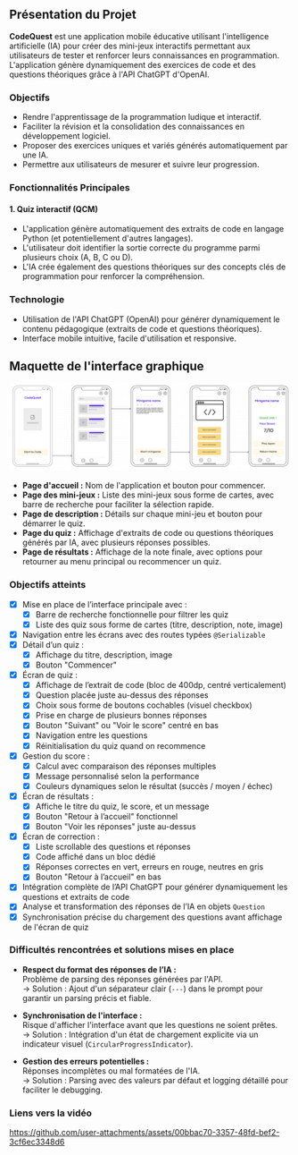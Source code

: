 ## Présentation du Projet

**CodeQuest** est une application mobile éducative utilisant l'intelligence artificielle (IA) pour créer des mini-jeux interactifs permettant aux utilisateurs de tester et renforcer leurs connaissances en programmation. L'application génère dynamiquement des exercices de code et des questions théoriques grâce à l'API ChatGPT d'OpenAI.

### Objectifs

- Rendre l'apprentissage de la programmation ludique et interactif.
- Faciliter la révision et la consolidation des connaissances en développement logiciel.
- Proposer des exercices uniques et variés générés automatiquement par une IA.
- Permettre aux utilisateurs de mesurer et suivre leur progression.

### Fonctionnalités Principales

#### 1. Quiz interactif (QCM)
- L'application génère automatiquement des extraits de code en langage Python (et potentiellement d'autres langages).
- L'utilisateur doit identifier la sortie correcte du programme parmi plusieurs choix (A, B, C ou D).
- L'IA crée également des questions théoriques sur des concepts clés de programmation pour renforcer la compréhension.

### Technologie
- Utilisation de l'API ChatGPT (OpenAI) pour générer dynamiquement le contenu pédagogique (extraits de code et questions théoriques).
- Interface mobile intuitive, facile d'utilisation et responsive.

## Maquette de l'interface graphique

![Maquette de l'interface](image.png)

- **Page d'accueil :** Nom de l'application et bouton pour commencer.
- **Page des mini-jeux :** Liste des mini-jeux sous forme de cartes, avec barre de recherche pour faciliter la sélection rapide.
- **Page de description :** Détails sur chaque mini-jeu et bouton pour démarrer le quiz.
- **Page du quiz :** Affichage d'extraits de code ou questions théoriques générés par IA, avec plusieurs réponses possibles.
- **Page de résultats :** Affichage de la note finale, avec options pour retourner au menu principal ou recommencer un quiz.

### Objectifs atteints

- [x] Mise en place de l’interface principale avec :
    - [x] Barre de recherche fonctionnelle pour filtrer les quiz
    - [x] Liste des quiz sous forme de cartes (titre, description, note, image)
- [x] Navigation entre les écrans avec des routes typées `@Serializable`
- [x] Détail d’un quiz :
    - [x] Affichage du titre, description, image
    - [x] Bouton "Commencer"
- [x] Écran de quiz :
    - [x] Affichage de l’extrait de code (bloc de 400dp, centré verticalement)
    - [x] Question placée juste au-dessus des réponses
    - [x] Choix sous forme de boutons cochables (visuel checkbox)
    - [x] Prise en charge de plusieurs bonnes réponses
    - [x] Bouton "Suivant" ou "Voir le score" centré en bas
    - [x] Navigation entre les questions
    - [x] Réinitialisation du quiz quand on recommence
- [x] Gestion du score :
    - [x] Calcul avec comparaison des réponses multiples
    - [x] Message personnalisé selon la performance
    - [x] Couleurs dynamiques selon le résultat (succès / moyen / échec)
- [x] Écran de résultats :
    - [x] Affiche le titre du quiz, le score, et un message
    - [x] Bouton "Retour à l’accueil" fonctionnel
    - [x] Bouton "Voir les réponses" juste au-dessus
- [x] Écran de correction :
    - [x] Liste scrollable des questions et réponses
    - [x] Code affiché dans un bloc dédié
    - [x] Réponses correctes en vert, erreurs en rouge, neutres en gris
    - [x] Bouton "Retour à l’accueil" en bas

- [x] Intégration complète de l’API ChatGPT pour générer dynamiquement les questions et extraits de code
- [x] Analyse et transformation des réponses de l’IA en objets `Question`
- [x] Synchronisation précise du chargement des questions avant affichage de l'écran de quiz

### Difficultés rencontrées et solutions mises en place

- **Respect du format des réponses de l’IA :**  
  Problème de parsing des réponses générées par l'API.  
  → Solution : Ajout d'un séparateur clair (`---`) dans le prompt pour garantir un parsing précis et fiable.

- **Synchronisation de l'interface :**  
  Risque d'afficher l'interface avant que les questions ne soient prêtes.  
  → Solution : Intégration d'un état de chargement explicite via un indicateur visuel (`CircularProgressIndicator`).

- **Gestion des erreurs potentielles :**  
  Réponses incomplètes ou mal formatées de l'IA.  
  → Solution : Parsing avec des valeurs par défaut et logging détaillé pour faciliter le debugging.

### Liens vers la vidéo

https://github.com/user-attachments/assets/00bbac70-3357-48fd-bef2-3cf6ec3348d6
